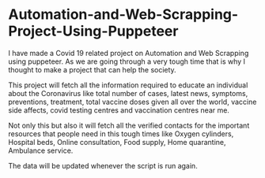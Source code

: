 # Automation-and-Web-Scrapping-Project-Using-Puppeteer
I have made a Covid 19 related project on Automation and Web Scrapping using puppeteer.
As we are going through a very tough time that is why I thought to make a project that can help the society.

This project will fetch all the information required to educate an individual about the Coronavirus like total number of cases, latest news, symptoms, preventions, treatment, total vaccine doses given all over the world, vaccine side affects, covid testing centres and vaccination centres near me.   

Not only this but also it will fetch all the verified contacts for the important resources that people need in this tough times like Oxygen cylinders, Hospital beds, Online consultation, Food supply, Home quarantine, Ambulance service. 

The data will be updated whenever the script is run again.

